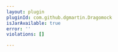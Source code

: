 ```yaml
---
layout: plugin
pluginId: com.github.dgmartin.Dragomock
isJarAvailable: true
error: ''
violations: []

---
```

